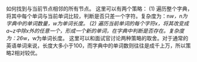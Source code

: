 如何找到与当前节点相邻的所有节点。
这里可以有两个策略：
(1) 遍历整个字典，将其中每个单词与当前单词比较，判断是否只差一个字符。复杂度为：n*w，n为字典中的单词数量，w为单词长度。
(2) 遍历当前单词的每个字符x，将其改变成a~z中除x外的任意一个，形成一个新的单词，在字典中判断是否存在。复杂度为：26*w，w为单词长度。
这里可以和面试官讨论两种策略的取舍。对于通常的英语单词来说，长度大多小于100，而字典中的单词数则往往是成千上万，所以策略2相对较优。
